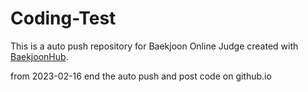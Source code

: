 # Coding-Test
This is a auto push repository for Baekjoon Online Judge created with [BaekjoonHub](https://github.com/BaekjoonHub/BaekjoonHub).

from 2023-02-16 end the auto push and post code on github.io
